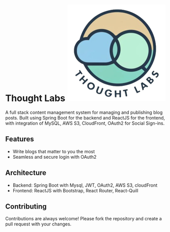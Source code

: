 # Thought Labs <img src="https://github.com/Rajkarnikar-unish/blog-frontend/blob/0459a01d1a5d0b57b5fab39ce0243377ead4b890/public/logo-no-bg.png"/>

A full stack content management system for managing and publishing blog posts. Built using Spring Boot for the backend and ReactJS for the frontend, with integration of MySQL, AWS S3, CloudFront, OAuth2 for Social Sign-ins.

## Features

- Write blogs that matter to you the most
- Seamless and secure login with OAuth2

## Architecture

- Backend: Spring Boot with Mysql, JWT, OAuth2, AWS S3, cloudFront
- Frontend: ReactJS with Bootstrap, React Router, React-Quill

## Contributing

Contributions are always welcome! Please fork the repository and create a pull request with your changes.
